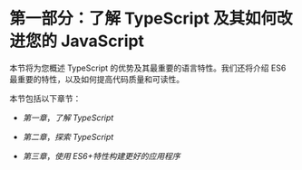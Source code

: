 # 第一部分：了解 TypeScript 及其如何改进您的 JavaScript

本节将为您概述 TypeScript 的优势及其最重要的语言特性。我们还将介绍 ES6 最重要的特性，以及如何提高代码质量和可读性。

本节包括以下章节：

+   *第一章*，*了解 TypeScript*

+   *第二章*，*探索 TypeScript*

+   *第三章*，*使用 ES6+特性构建更好的应用程序*
